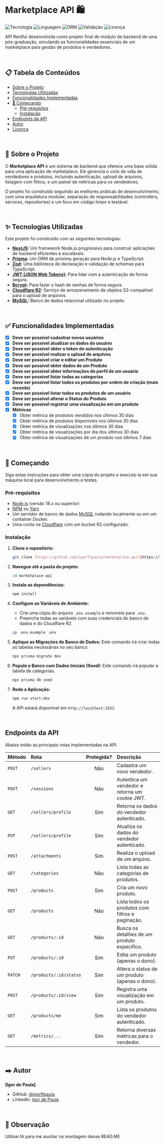 # Marketplace API 🛍️

![Tecnologia](https://img.shields.io/badge/NestJS-E0234E?style=for-the-badge&logo=nestjs&logoColor=white)
![Linguagem](https://img.shields.io/badge/TypeScript-3178C6?style=for-the-badge&logo=typescript&logoColor=white)
![ORM](https://img.shields.io/badge/Prisma-2D3748?style=for-the-badge&logo=prisma&logoColor=white)
![Validação](https://img.shields.io/badge/Zod-3E67B1?style=for-the-badge)
![Licença](https://img.shields.io/badge/license-MIT-blue.svg?style=for-the-badge)

API Restful desenvolvida como projeto final do módulo de backend de uma pós-graduação, simulando as funcionalidades essenciais de um marketplace para gestão de produtos e vendedores.

<br>

## 📋 Tabela de Conteúdos

- [Sobre o Projeto](#-sobre-o-projeto)
- [Tecnologias Utilizadas](#-tecnologias-utilizadas)
- [Funcionalidades Implementadas](#-funcionalidades-implementadas)
- [🚀 Começando](#-começando)
  - [Pré-requisitos](#pré-requisitos)
  - [Instalação](#instalação)
- [Endpoints da API](#-endpoints-da-api)
- [Autor](#-autor)
- [Licença](#-licença)

<br>

## 📝 Sobre o Projeto

O **Marketplace API** é um sistema de backend que oferece uma base sólida para uma aplicação de marketplace. Ele gerencia o ciclo de vida de vendedores e produtos, incluindo autenticação, upload de arquivos, listagem com filtros, e um painel de métricas para os vendedores.

O projeto foi construído seguindo as melhores práticas de desenvolvimento, com uma arquitetura modular, separação de responsabilidades (controllers, services, repositories) e um foco em código limpo e testável.

<br>

## ✨ Tecnologias Utilizadas

Este projeto foi construído com as seguintes tecnologias:

- **[NestJS](https://nestjs.com/):** Um framework Node.js progressivo para construir aplicações de backend eficientes e escaláveis.
- **[Prisma](https://www.prisma.io/):** Um ORM de próxima geração para Node.js e TypeScript.
- **[Zod](https://zod.dev/):** Uma biblioteca de declaração e validação de schemas para TypeScript.
- **[JWT (JSON Web Tokens)](https://jwt.io/):** Para lidar com a autenticação de forma segura.
- **[Bcrypt](https://www.npmjs.com/package/bcrypt):** Para fazer o hash de senhas de forma segura.
- **[Cloudflare R2](https://www.cloudflare.com/pt-br/developer-platform/r2/):** Serviço de armazenamento de objetos S3-compatível para o upload de arquivos.
- **[MySQL](https://www.mysql.com/):** Banco de dados relacional utilizado no projeto.

<br>

## ✅ Funcionalidades Implementadas

- [x] **Deve ser possível cadastrar novos usuários**
- [x] **Deve ser possível atualizar os dados do usuário**
- [x] **Deve ser possível obter o token de autenticação**
- [x] **Deve ser possível realizar o upload de arquivos**
- [x] **Deve ser possível criar e editar um Produto**
- [x] **Deve ser possível obter dados de um Produto**
- [x] **Deve ser possível obter informações do perfil de um usuário**
- [x] **Deve ser possível listar todas as categorias**
- [x] **Deve ser possível listar todos os produtos por ordem de criação (mais recente)**
- [x] **Deve ser possível listar todos os produtos de um usuário**
- [x] **Deve ser possível alterar o Status do Produto**
- [x] **Deve ser possível registrar uma visualização em um produto**
- [x] **Métricas**
  - [x] Obter métrica de produtos vendidos nos últimos 30 dias
  - [x] Obter métrica de produtos disponíveis nos últimos 30 dias
  - [x] Obter métrica de visualizações nos últimos 30 dias
  - [x] Obter métrica de visualizações por dia dos últimos 30 dias
  - [x] Obter métrica de visualizações de um produto nos últimos 7 dias

<br>

## 🚀 Começando

Siga estas instruções para obter uma cópia do projeto e executá-la em sua máquina local para desenvolvimento e testes.

### Pré-requisitos

- [Node.js](https://nodejs.org/) (versão 18.x ou superior)
- [NPM](https://www.npmjs.com/) ou [Yarn](https://yarnpkg.com/)
- Um servidor de banco de dados [MySQL](https://www.mysql.com/) rodando localmente ou em um container Docker.
- Uma conta na [Cloudflare](https://www.cloudflare.com/) com um bucket R2 configurado.

### Instalação

1.  **Clone o repositório:**

    ```sh
    git clone [https://github.com/igorflpaula/marketplace-api](https://github.com/igorflpaula/marketplace-api)
    ```

2.  **Navegue até a pasta do projeto:**

    ```sh
    cd marketplace-api
    ```

3.  **Instale as dependências:**

    ```sh
    npm install
    ```

4.  **Configure as Variáveis de Ambiente:**
    - Crie uma cópia do arquivo `.env.example` e renomeie para `.env`.
    - Preencha todas as variáveis com suas credenciais do banco de dados e do Cloudflare R2.

    ```sh
    cp .env.example .env
    ```

5.  **Aplique as Migrações do Banco de Dados:**
    Este comando irá criar todas as tabelas necessárias no seu banco.

    ```sh
    npx prisma migrate dev
    ```

6.  **Popule o Banco com Dados Iniciais (Seed):**
    Este comando irá popular a tabela de categorias.

    ```sh
    npx prisma db seed
    ```

7.  **Rode a Aplicação:**
    ```sh
    npm run start:dev
    ```
    A API estará disponível em `http://localhost:3333`.

<br>

## Endpoints da API

Abaixo estão as principais rotas implementadas na API.

| Método  | Rota                   | Protegida? | Descrição                                        |
| :------ | :--------------------- | :--------: | :----------------------------------------------- |
| `POST`  | `/sellers`             |    Não     | Cadastra um novo vendedor.                       |
| `POST`  | `/sessions`            |    Não     | Autentica um vendedor e retorna um cookie JWT.   |
| `GET`   | `/sellers/profile`     |    Sim     | Retorna os dados do vendedor autenticado.        |
| `PUT`   | `/sellers/profile`     |    Sim     | Atualiza os dados do vendedor autenticado.       |
| `POST`  | `/attachments`         |    Sim     | Realiza o upload de um arquivo.                  |
| `GET`   | `/categories`          |    Não     | Lista todas as categorias de produtos.           |
| `POST`  | `/products`            |    Sim     | Cria um novo produto.                            |
| `GET`   | `/products`            |    Não     | Lista todos os produtos com filtros e paginação. |
| `GET`   | `/products/:id`        |    Não     | Busca os detalhes de um produto específico.      |
| `PUT`   | `/products/:id`        |    Sim     | Edita um produto (apenas o dono).                |
| `PATCH` | `/products/:id/status` |    Sim     | Altera o status de um produto (apenas o dono).   |
| `POST`  | `/products/:id/view`   |    Sim     | Registra uma visualização em um produto.         |
| `GET`   | `/products/me`         |    Sim     | Lista os produtos do vendedor autenticado.       |
| `GET`   | `/metrics/...`         |    Sim     | Retorna diversas métricas para o vendedor.       |

<br>

## ✒️ Autor

**[Igor de Paula]**

- GitHub: [@igorflpaula](https://github.com/igorflpaula)
- LinkedIn: [Igor de Paula](https://www.linkedin.com/in/igor-fl-de-paula/)

<br>

## 📜 Observação

Utilizei IA para me auxiliar na montagem desse READ.ME
